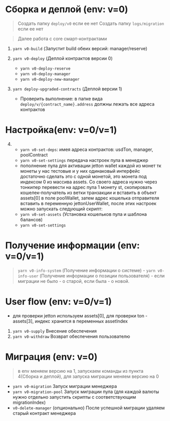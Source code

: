 
# Сборка и деплой (env: v=0)
> Создать папку `deploy/v0` если ее нет
> Создать папку `logs/migration` если ее нет

> Далее работа с core смарт-контрактами

1. `yarn v0-build` (Запустит build обеих версий:  manager/reserve)
2. `yarn v0-deploy` (Деплой контрактов версии 0)
    - `yarn v0-deploy-reserve`
    - `yarn v0-deploy-manager`
    - `yarn v0-deploy-new-manager`
3. `yarn deploy-upgraded-contracts` (Деплой версии 1)

    - Проверить выполнение: в папке вида `deploy/v/{contract_name}.address` должны лежать все адреса контрактов
# Настройка(env: v=0/v=1)
4. 
    - `yarn v0-set-deps`: имея адреса контрактов: usdTon, manager, poolContract
    - `yarn v0-set-settings` передача настроек пула в менеджер
    - пополнение пула для активации jetton wallet каждой из монет
      тк монеты у нас тестовые и у них одинаковый интерфейс достаточно сделать это с одной монетой, это монета под индексом 0 из массива assets. Со своего адреса нужно через тонкипер перевести на адрес пула 1 монету st, скопировать кошелек-получатель из ветки транзакции и вставить в объект assets[0] в поле poolWallet, затем адрес кошелька отправителя вставить в переменную jettonUserWallet, после этих настроек можно запускать следующий скрипт:
    - `yarn v0-set-assets` (Установка кошельков пула и шаблона балансов)
    - `yarn v0-set-settings`



# Получение информации (env: v=0/v=1)
> `yarn v0-info-system` (Получение информации о системе) -
> `yarn v0-info-user` (Получение информации о позиции пользователя) - если миграции не было - о старой, если была - о новой. 

# User flow (env: v=0/v=1)
  - для проверки jetton используем assets[0], для проверки ton - assets[3], индекс хранится в переменных assetIndex 
1. `yarn v0-supply` Внесение обеспечения
2. `yarn v0-withdraw` Возврат обеспечения пользователю

# Миграция (env: v=0)
> в env меняем версию на 1, запускаем команды из пункта 4(Сборка и деплой), для запуска миграции меняем версию на 0
 - `yarn v0-migration` Запуск миграции менеджера
 - `yarn v0-migration-pool` Запуск миграции пула (для каждой валюты нужно отдельно запустить скрипты с соответствующим      migrationIndex)
 - `v0-delete-manager` (опционально) После успешной миграции удаляем старый контракт менеджера
